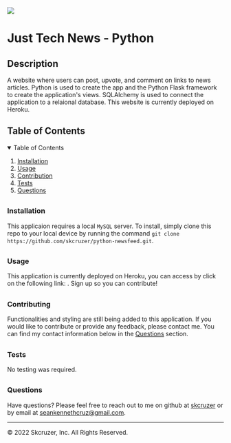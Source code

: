 
<img src='https://img.shields.io/badge/License-Apache 2.0-yellow.svg'>

<h1> Just Tech News - Python </h1>
<h2> Description </h2>
<p> A website where users can post, upvote, and comment on links to news articles. Python is used to create the app and the Python Flask framework to create the application's views. SQLAlchemy is used to connect the application to a relaional database. This website is currently deployed on Heroku. </p>
<h2> Table of Contents </h2>
<details open='open'>
<summary>Table of Contents</summary>
<ol>
<li><a href='#installation'>Installation</a></li>
<li><a href='#usage'>Usage</a></li>
<li><a href='#contribution'>Contribution</a></li>
<li><a href='#tests'>Tests</a></li>
<li><a href='#questions'>Questions</a></li>
</details>

## <h3 id='installation'>Installation</h3>
<p> This applicaion requires a local <code>MySQL</code> server. To install, simply clone this repo to your local device by running the command <code>git clone https://github.com/skcruzer/python-newsfeed.git</code>. </p>

## <h3 id='usage'>Usage</h3>
<p> This application is currently deployed on Heroku, you can access by click on the following link: . Sign up so you can contribute! </p>

## <h3 id='contribution'>Contributing</h3>
<p> Functionalities and styling are still being added to this application. If you would like to contribute or provide any feedback, please contact me. You can find my contact information below in the <a href='#questions'>Questions</a> section. </p>

## <h3 id='testing'>Tests</h3>
<p> No testing was required. </p>

## <h3 id='questions'>Questions</h3>
<p>Have questions? Please feel free to reach out to me on github at <a href='https://github.com/skcruzer'target='_blank'>skcruzer</a> or by email at <a href='mailto:seankennethcruz@gmail.com'target='_blank'>seankennethcruz@gmail.com</a>.</p>

- - -
© 2022 Skcruzer, Inc. All Rights Reserved. 